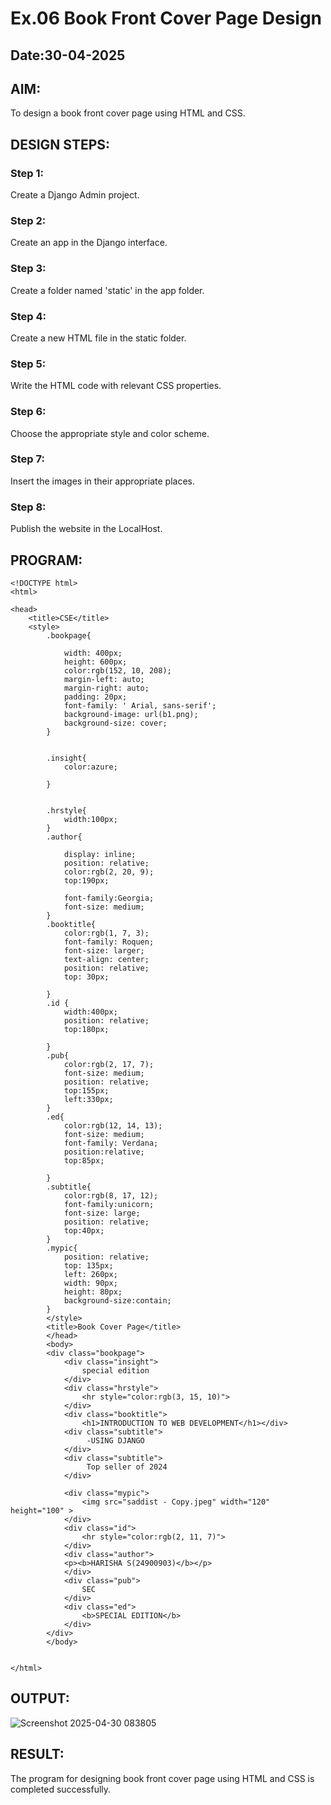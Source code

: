 # Ex.06 Book Front Cover Page Design
## Date:30-04-2025

## AIM:
To design a book front cover page using HTML and CSS.

## DESIGN STEPS:

### Step 1:
Create a Django Admin project.

### Step 2:
Create an app in the Django interface.

### Step 3:
Create a folder named 'static' in the app folder.

### Step 4:
Create a new HTML file in the static folder.

### Step 5:
Write the HTML code with relevant CSS properties.

### Step 6:
Choose the appropriate style and color scheme.

### Step 7:
Insert the images in their appropriate places.

### Step 8:
Publish the website in the LocalHost.

## PROGRAM:
```
<!DOCTYPE html>
<html>

<head>
    <title>CSE</title>
    <style>
        .bookpage{

            width: 400px;
            height: 600px;
            color:rgb(152, 10, 208);
            margin-left: auto;
            margin-right: auto;
            padding: 20px;
            font-family: ' Arial, sans-serif';
            background-image: url(b1.png);
            background-size: cover;
        }
            
        
        .insight{
            color:azure;
        
        }
        
        
        .hrstyle{
            width:100px;
        }
        .author{
        
            display: inline;
            position: relative;
            color:rgb(2, 20, 9);
            top:190px;
            
            font-family:Georgia;
            font-size: medium;
        }
        .booktitle{
            color:rgb(1, 7, 3);
            font-family: Roquen;
            font-size: larger;
            text-align: center;
            position: relative;
            top: 30px;
        
        }
        .id {
            width:400px;
            position: relative;
            top:180px;
            
        }
        .pub{
            color:rgb(2, 17, 7);
            font-size: medium;
            position: relative;
            top:155px;
            left:330px;
        }
        .ed{
            color:rgb(12, 14, 13);
            font-size: medium;
            font-family: Verdana;
            position:relative;
            top:85px;
        
        }
        .subtitle{
            color:rgb(8, 17, 12);
            font-family:unicorn;
            font-size: large;
            position: relative;
            top:40px;
        }
        .mypic{
            position: relative;
            top: 135px;
            left: 260px;
            width: 90px;
            height: 80px;
            background-size:contain;
        }
        </style>
        <title>Book Cover Page</title>
        </head>
        <body>
        <div class="bookpage">
            <div class="insight">
                special edition
            </div>
            <div class="hrstyle">
                <hr style="color:rgb(3, 15, 10)">
            </div>
            <div class="booktitle">
                <h1>INTRODUCTION TO WEB DEVELOPMENT</h1></div>
            <div class="subtitle">
                 -USING DJANGO
            </div>
            <div class="subtitle">
                 Top seller of 2024
            </div>

            <div class="mypic">
                <img src="saddist - Copy.jpeg" width="120" height="100" >
            </div>
            <div class="id">
                <hr style="color:rgb(2, 11, 7)">
            </div>
            <div class="author">
            <p><b>HARISHA S(24900903)</b></p>
            </div>
            <div class="pub">
                SEC
            </div>
            <div class="ed">
                <b>SPECIAL EDITION</b>
            </div>
        </div>
        </body>
        

</html>
```
## OUTPUT:

![Screenshot 2025-04-30 083805](https://github.com/user-attachments/assets/7feffc43-ee74-42ef-ac8d-560755e38fdd)

## RESULT:
The program for designing book front cover page using HTML and CSS is completed successfully.
